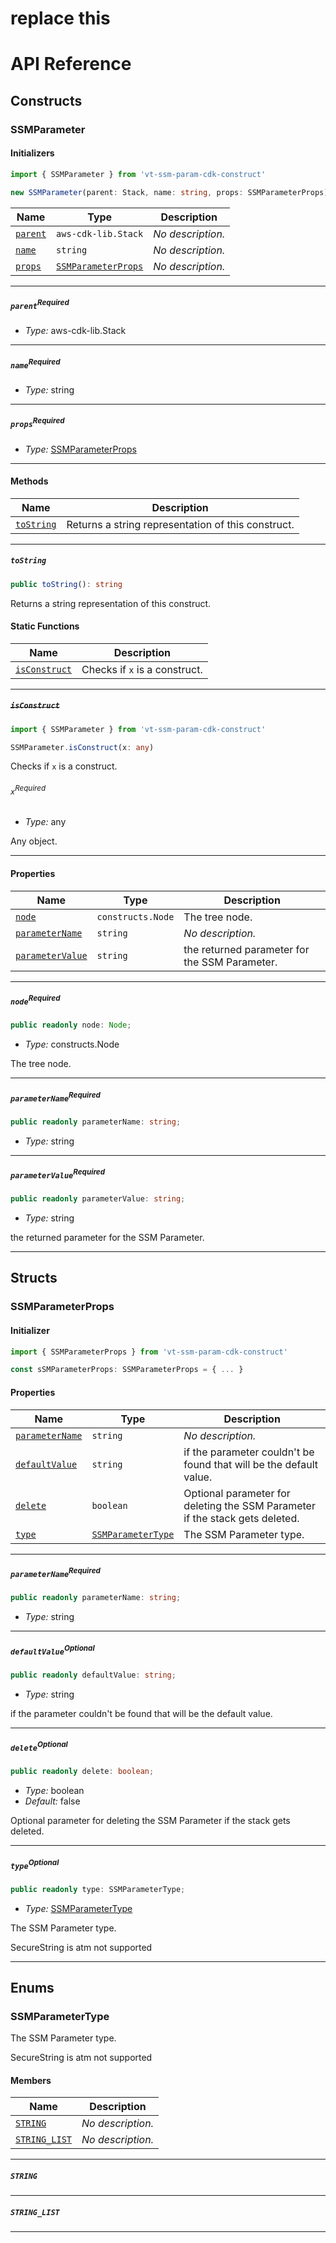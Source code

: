 # replace this
# API Reference <a name="API Reference" id="api-reference"></a>

## Constructs <a name="Constructs" id="Constructs"></a>

### SSMParameter <a name="SSMParameter" id="vt-ssm-param-cdk-construct.SSMParameter"></a>

#### Initializers <a name="Initializers" id="vt-ssm-param-cdk-construct.SSMParameter.Initializer"></a>

```typescript
import { SSMParameter } from 'vt-ssm-param-cdk-construct'

new SSMParameter(parent: Stack, name: string, props: SSMParameterProps)
```

| **Name** | **Type** | **Description** |
| --- | --- | --- |
| <code><a href="#vt-ssm-param-cdk-construct.SSMParameter.Initializer.parameter.parent">parent</a></code> | <code>aws-cdk-lib.Stack</code> | *No description.* |
| <code><a href="#vt-ssm-param-cdk-construct.SSMParameter.Initializer.parameter.name">name</a></code> | <code>string</code> | *No description.* |
| <code><a href="#vt-ssm-param-cdk-construct.SSMParameter.Initializer.parameter.props">props</a></code> | <code><a href="#vt-ssm-param-cdk-construct.SSMParameterProps">SSMParameterProps</a></code> | *No description.* |

---

##### `parent`<sup>Required</sup> <a name="parent" id="vt-ssm-param-cdk-construct.SSMParameter.Initializer.parameter.parent"></a>

- *Type:* aws-cdk-lib.Stack

---

##### `name`<sup>Required</sup> <a name="name" id="vt-ssm-param-cdk-construct.SSMParameter.Initializer.parameter.name"></a>

- *Type:* string

---

##### `props`<sup>Required</sup> <a name="props" id="vt-ssm-param-cdk-construct.SSMParameter.Initializer.parameter.props"></a>

- *Type:* <a href="#vt-ssm-param-cdk-construct.SSMParameterProps">SSMParameterProps</a>

---

#### Methods <a name="Methods" id="Methods"></a>

| **Name** | **Description** |
| --- | --- |
| <code><a href="#vt-ssm-param-cdk-construct.SSMParameter.toString">toString</a></code> | Returns a string representation of this construct. |

---

##### `toString` <a name="toString" id="vt-ssm-param-cdk-construct.SSMParameter.toString"></a>

```typescript
public toString(): string
```

Returns a string representation of this construct.

#### Static Functions <a name="Static Functions" id="Static Functions"></a>

| **Name** | **Description** |
| --- | --- |
| <code><a href="#vt-ssm-param-cdk-construct.SSMParameter.isConstruct">isConstruct</a></code> | Checks if `x` is a construct. |

---

##### ~~`isConstruct`~~ <a name="isConstruct" id="vt-ssm-param-cdk-construct.SSMParameter.isConstruct"></a>

```typescript
import { SSMParameter } from 'vt-ssm-param-cdk-construct'

SSMParameter.isConstruct(x: any)
```

Checks if `x` is a construct.

###### `x`<sup>Required</sup> <a name="x" id="vt-ssm-param-cdk-construct.SSMParameter.isConstruct.parameter.x"></a>

- *Type:* any

Any object.

---

#### Properties <a name="Properties" id="Properties"></a>

| **Name** | **Type** | **Description** |
| --- | --- | --- |
| <code><a href="#vt-ssm-param-cdk-construct.SSMParameter.property.node">node</a></code> | <code>constructs.Node</code> | The tree node. |
| <code><a href="#vt-ssm-param-cdk-construct.SSMParameter.property.parameterName">parameterName</a></code> | <code>string</code> | *No description.* |
| <code><a href="#vt-ssm-param-cdk-construct.SSMParameter.property.parameterValue">parameterValue</a></code> | <code>string</code> | the returned parameter for the SSM Parameter. |

---

##### `node`<sup>Required</sup> <a name="node" id="vt-ssm-param-cdk-construct.SSMParameter.property.node"></a>

```typescript
public readonly node: Node;
```

- *Type:* constructs.Node

The tree node.

---

##### `parameterName`<sup>Required</sup> <a name="parameterName" id="vt-ssm-param-cdk-construct.SSMParameter.property.parameterName"></a>

```typescript
public readonly parameterName: string;
```

- *Type:* string

---

##### `parameterValue`<sup>Required</sup> <a name="parameterValue" id="vt-ssm-param-cdk-construct.SSMParameter.property.parameterValue"></a>

```typescript
public readonly parameterValue: string;
```

- *Type:* string

the returned parameter for the SSM Parameter.

---


## Structs <a name="Structs" id="Structs"></a>

### SSMParameterProps <a name="SSMParameterProps" id="vt-ssm-param-cdk-construct.SSMParameterProps"></a>

#### Initializer <a name="Initializer" id="vt-ssm-param-cdk-construct.SSMParameterProps.Initializer"></a>

```typescript
import { SSMParameterProps } from 'vt-ssm-param-cdk-construct'

const sSMParameterProps: SSMParameterProps = { ... }
```

#### Properties <a name="Properties" id="Properties"></a>

| **Name** | **Type** | **Description** |
| --- | --- | --- |
| <code><a href="#vt-ssm-param-cdk-construct.SSMParameterProps.property.parameterName">parameterName</a></code> | <code>string</code> | *No description.* |
| <code><a href="#vt-ssm-param-cdk-construct.SSMParameterProps.property.defaultValue">defaultValue</a></code> | <code>string</code> | if the parameter couldn't be found that will be the default value. |
| <code><a href="#vt-ssm-param-cdk-construct.SSMParameterProps.property.delete">delete</a></code> | <code>boolean</code> | Optional parameter for deleting the SSM Parameter if the stack gets deleted. |
| <code><a href="#vt-ssm-param-cdk-construct.SSMParameterProps.property.type">type</a></code> | <code><a href="#vt-ssm-param-cdk-construct.SSMParameterType">SSMParameterType</a></code> | The SSM Parameter type. |

---

##### `parameterName`<sup>Required</sup> <a name="parameterName" id="vt-ssm-param-cdk-construct.SSMParameterProps.property.parameterName"></a>

```typescript
public readonly parameterName: string;
```

- *Type:* string

---

##### `defaultValue`<sup>Optional</sup> <a name="defaultValue" id="vt-ssm-param-cdk-construct.SSMParameterProps.property.defaultValue"></a>

```typescript
public readonly defaultValue: string;
```

- *Type:* string

if the parameter couldn't be found that will be the default value.

---

##### `delete`<sup>Optional</sup> <a name="delete" id="vt-ssm-param-cdk-construct.SSMParameterProps.property.delete"></a>

```typescript
public readonly delete: boolean;
```

- *Type:* boolean
- *Default:* false

Optional parameter for deleting the SSM Parameter if the stack gets deleted.

---

##### `type`<sup>Optional</sup> <a name="type" id="vt-ssm-param-cdk-construct.SSMParameterProps.property.type"></a>

```typescript
public readonly type: SSMParameterType;
```

- *Type:* <a href="#vt-ssm-param-cdk-construct.SSMParameterType">SSMParameterType</a>

The SSM Parameter type.

SecureString is atm not supported

---



## Enums <a name="Enums" id="Enums"></a>

### SSMParameterType <a name="SSMParameterType" id="vt-ssm-param-cdk-construct.SSMParameterType"></a>

The SSM Parameter type.

SecureString is atm not supported

#### Members <a name="Members" id="Members"></a>

| **Name** | **Description** |
| --- | --- |
| <code><a href="#vt-ssm-param-cdk-construct.SSMParameterType.STRING">STRING</a></code> | *No description.* |
| <code><a href="#vt-ssm-param-cdk-construct.SSMParameterType.STRING_LIST">STRING_LIST</a></code> | *No description.* |

---

##### `STRING` <a name="STRING" id="vt-ssm-param-cdk-construct.SSMParameterType.STRING"></a>

---


##### `STRING_LIST` <a name="STRING_LIST" id="vt-ssm-param-cdk-construct.SSMParameterType.STRING_LIST"></a>

---

